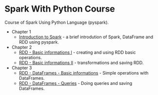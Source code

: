 # Spark With Python Course


Course of Spark Using Python Language (pyspark).

- Chapter 1
    - [Introduction to Spark](/course/101-intro-to-spark.ipynb) - a brief introdution of Spark, DataFrame and RDD using pyspark.
- Chapter 2
    - [RDD - Basic informations I](/course/201-basic-informations-I.ipynb) - creating and using RDD basic operations.
    - [RDD - Basic informations II](/course/202-basic-informations-II.ipynb) - transformations and saving RDD.
- Chapter 3
    - [RDD - DataFrames - Basic informations](/course/301-dataframes-basics.ipynb) - Simple operations with DataFrames.
    - [RDD - DataFrames - Queries](/course/302-dataframes-queries.ipynb) - Doing queries and saving DataFrames.
